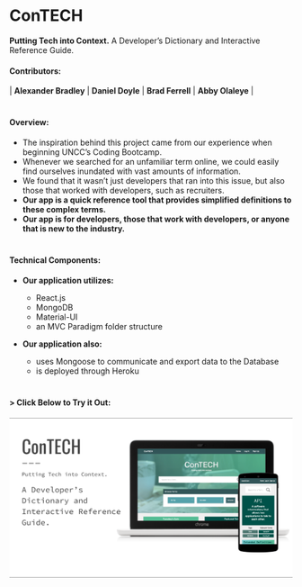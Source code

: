 # ConTECH
__Putting Tech into Context.__ A Developer’s Dictionary and Interactive Reference Guide.

#### Contributors:
| __Alexander Bradley__ | __Daniel Doyle__ | __Brad Ferrell__ | __Abby Olaleye__ |

#

#### Overview:
* The inspiration behind this project came from our experience when beginning UNCC’s Coding Bootcamp. 
* Whenever we searched for an unfamiliar term online, we could easily find ourselves inundated with vast amounts of information.
* We found that it wasn’t just developers that ran into this issue, but also those that worked with developers, such as recruiters.
* __Our app is a quick reference tool that provides simplified definitions to these complex terms.__
* __Our app is for developers, those that work with developers, or anyone that is new to the industry.__

#

#### Technical Components:

* __Our application utilizes:__
    * React.js
    * MongoDB
    * Material-UI
    * an MVC Paradigm folder structure

* __Our application also:__
    * uses Mongoose to communicate and export data to the Database
    * is deployed through Heroku
    
#

#### > __Click Below to Try it Out:__
[![conTECH](contech1.png)](https://contech-app.herokuapp.com/)
